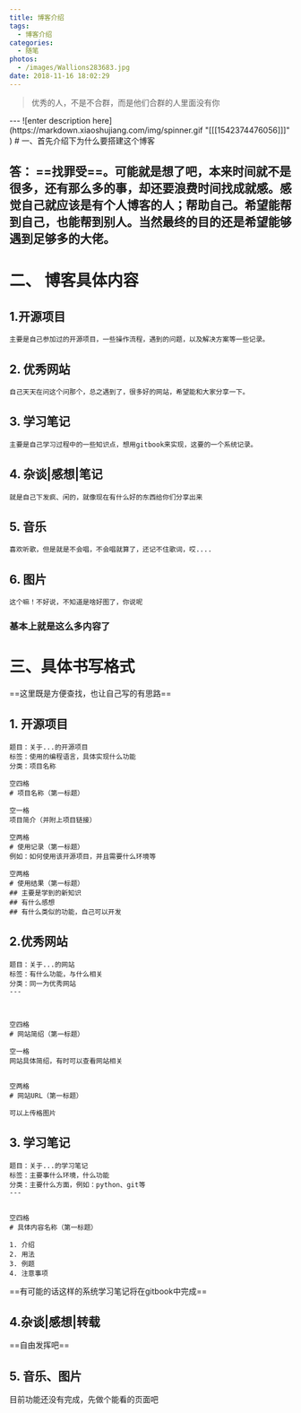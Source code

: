 ```yaml
---
title: 博客介绍
tags:
  - 博客介绍
categories:
  - 随笔
photos:
  - /images/Wallions283683.jpg
date: 2018-11-16 18:02:29
---
```



	
<blockquote class="blockquote-center">优秀的人，不是不合群，而是他们合群的人里面没有你</blockquote>
---
![enter description here](https://markdown.xiaoshujiang.com/img/spinner.gif "[[[1542374476056]]]" )
# 一、首先介绍下为什么要搭建这个博客

## 答： ==找罪受==。可能就是想了吧，本来时间就不是很多，还有那么多的事，却还要浪费时间找成就感。感觉自己就应该是有个人博客的人；帮助自己。希望能帮到自己，也能帮到别人。当然最终的目的还是希望能够遇到足够多的大佬。


# 二、 博客具体内容

## 1.开源项目
    主要是自己参加过的开源项目，一些操作流程，遇到的问题，以及解决方案等一些记录。
    
## 2. 优秀网站
    自己天天在问这个问那个，总之遇到了，很多好的网站，希望能和大家分享一下。
    
## 3. 学习笔记
    主要是自己学习过程中的一些知识点，想用gitbook来实现，这要的一个系统记录。
    
## 4. 杂谈|感想|笔记
    就是自己下发疯、闲的，就像现在有什么好的东西给你们分享出来
    
## 5. 音乐
    喜欢听歌，但是就是不会唱，不会唱就算了，还记不住歌词，哎....
    
## 6. 图片
    这个嘛！不好说，不知道是啥好图了，你说呢
    
### 基本上就是这么多内容了


# 三、具体书写格式
==这里既是方便查找，也让自己写的有思路==

## 1. 开源项目

``` 
题目：关于...的开源项目
标签：使用的编程语言，具体实现什么功能
分类：项目名称

空四格
# 项目名称（第一标题）

空一格
项目简介（并附上项目链接）

空两格
# 使用记录（第一标题）
例如：如何使用该开源项目，并且需要什么环境等

空两格
# 使用结果（第一标题）
## 主要是学到的新知识
## 有什么感想
## 有什么类似的功能，自己可以开发
```

## 2.优秀网站


```
题目：关于...的网站
标签：有什么功能，与什么相关
分类：同一为优秀网站
---



空四格
# 网站简绍（第一标题）

空一格
网站具体简绍，有时可以查看网站相关


空两格
# 网站URL（第一标题）

可以上传格图片
```


## 3. 学习笔记

```
题目：关于...的学习笔记
标签：主要事什么环境，什么功能
分类：主要什么方面，例如：python、git等
---


空四格
# 具体内容名称（第一标题）

1. 介绍
2. 用法
3. 例题
4. 注意事项

```
==有可能的话这样的系统学习笔记将在gitbook中完成==

## 4.杂谈|感想|转载

==自由发挥吧==

## 5. 音乐、图片
目前功能还没有完成，先做个能看的页面吧



